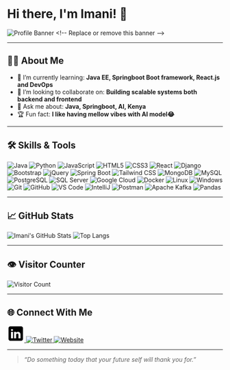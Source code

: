 # Hi there, I'm Imani! 👋

![Profile Banner]([https://your-image-link.com/banner.png](https://avatars.githubusercontent.com/u/184016427?s=400&u=de1806f392a69d45dbc4b74f298755fe2789eacd&v=4)) <!-- Replace or remove this banner -->

---

## 🧑‍💻 About Me

- 🌱 I’m currently learning: **Java EE, Springboot Boot framework, React.js and DevOps**
- 👯 I’m looking to collaborate on: **Building scalable systems both backend and frontend**
- 💬 Ask me about: **Java, Springboot, AI, Kenya**
- 🏆 Fun fact: **I like having mellow vibes with AI model😂**

---

## 🛠️ Skills & Tools

<p align="left">
  <!-- Languages -->
  <img src="https://cdn.jsdelivr.net/gh/devicons/devicon/icons/java/java-original.svg" width="40" height="40" alt="Java"/>
  <img src="https://cdn.jsdelivr.net/gh/devicons/devicon/icons/python/python-original.svg" width="40" height="40" alt="Python"/>
  <img src="https://cdn.jsdelivr.net/gh/devicons/devicon/icons/javascript/javascript-original.svg" width="40" height="40" alt="JavaScript"/>
  <img src="https://cdn.jsdelivr.net/gh/devicons/devicon/icons/html5/html5-original.svg" width="40" height="40" alt="HTML5"/>
  <img src="https://cdn.jsdelivr.net/gh/devicons/devicon/icons/css3/css3-original.svg" width="40" height="40" alt="CSS3"/>
  
  <!-- Frameworks / Libraries -->
  <img src="https://cdn.jsdelivr.net/gh/devicons/devicon/icons/react/react-original.svg" width="40" height="40" alt="React"/>
  <img src="https://cdn.jsdelivr.net/gh/devicons/devicon/icons/django/django-plain.svg" width="40" height="40" alt="Django"/>
  <img src="https://cdn.jsdelivr.net/gh/devicons/devicon/icons/bootstrap/bootstrap-original.svg" width="40" height="40" alt="Bootstrap"/>
  <img src="https://cdn.jsdelivr.net/gh/devicons/devicon/icons/jquery/jquery-original.svg" width="40" height="40" alt="jQuery"/>
  <img src="https://cdn.jsdelivr.net/gh/devicons/devicon/icons/spring/spring-original.svg" width="40" height="40" alt="Spring Boot"/>
  <img src="https://www.vectorlogo.zone/logos/tailwindcss/tailwindcss-icon.svg" width="40" height="40" alt="Tailwind CSS"/>
  
  <!-- Databases -->
  <img src="https://cdn.jsdelivr.net/gh/devicons/devicon/icons/mongodb/mongodb-original.svg" width="40" height="40" alt="MongoDB"/>
  <img src="https://cdn.jsdelivr.net/gh/devicons/devicon/icons/mysql/mysql-original.svg" width="40" height="40" alt="MySQL"/>
  <img src="https://cdn.jsdelivr.net/gh/devicons/devicon/icons/postgresql/postgresql-original.svg" width="40" height="40" alt="PostgreSQL"/>
  <img src="https://img.icons8.com/color/48/000000/sql.png" width="40" height="40" alt="SQL Server"/>
  
  <!-- Cloud / DevOps -->
  <img src="https://cdn.jsdelivr.net/gh/devicons/devicon/icons/googlecloud/googlecloud-original.svg" width="40" height="40" alt="Google Cloud"/>
  <img src="https://cdn.jsdelivr.net/gh/devicons/devicon/icons/docker/docker-original.svg" width="40" height="40" alt="Docker"/>
  <img src="https://cdn.jsdelivr.net/gh/devicons/devicon/icons/linux/linux-original.svg" width="40" height="40" alt="Linux"/>
  <img src="https://cdn.jsdelivr.net/gh/devicons/devicon/icons/windows8/windows8-original.svg" width="40" height="40" alt="Windows"/>
  <img src="https://cdn.jsdelivr.net/gh/devicons/devicon/icons/git/git-original.svg" width="40" height="40" alt="Git"/>
  <img src="https://cdn.jsdelivr.net/gh/devicons/devicon/icons/github/github-original.svg" width="40" height="40" alt="GitHub"/>
  
  <!-- Tools -->
  <img src="https://cdn.jsdelivr.net/gh/devicons/devicon/icons/vscode/vscode-original.svg" width="40" height="40" alt="VS Code"/>
  <img src="https://cdn.jsdelivr.net/gh/devicons/devicon/icons/intellij/intellij-original.svg" width="40" height="40" alt="IntelliJ"/>
  <img src="https://img.icons8.com/color/48/000000/postman-api.png" width="40" height="40" alt="Postman"/>
  <img src="https://cdn.jsdelivr.net/gh/devicons/devicon/icons/apachekafka/apachekafka-original.svg" width="40" height="40" alt="Apache Kafka"/>
  <img src="https://cdn.jsdelivr.net/gh/devicons/devicon/icons/pandas/pandas-original.svg" width="40" height="40" alt="Pandas"/>
</p>

---

## 📈 GitHub Stats

![Imani's GitHub Stats](https://github-readme-stats.vercel.app/api?username=imani-prog&show_icons=true&theme=radical)
![Top Langs](https://github-readme-stats.vercel.app/api/top-langs/?username=imani-prog&layout=compact&theme=radical)

---

## 👁️ Visitor Counter

![Visitor Count](https://komarev.com/ghpvc/?username=imani-prog&style=for-the-badge&color=blue)

---

## 🌐 Connect With Me

<p align="left">
  <a href="https://linkedin.com/in/your-profile" target="_blank">
    <img src="https://raw.githubusercontent.com/simple-icons/simple-icons/develop/icons/linkedin.svg" width="40" height="40" alt="LinkedIn" style="animation: shake 1s infinite alternate;"/>
  </a>
  <a href="https://twitter.com/your-profile" target="_blank">
    <img src="https://raw.githubusercontent.com/simple-icons/simple-icons/develop/icons/twitter.svg" width="40" height="40" alt="Twitter" style="animation: shake 1s infinite alternate;"/>
  </a>
  <a href="https://yourwebsite.com" target="_blank">
    <img src="https://raw.githubusercontent.com/simple-icons/simple-icons/develop/icons/internetexplorer.svg" width="40" height="40" alt="Website" style="animation: shake 1s infinite alternate;"/>
  </a>
</p>

---

> _“Do something today that your future self will thank you for.”_

<!-- Optional: Add a custom SVG animation or GIF at the bottom for extra flair! -->
